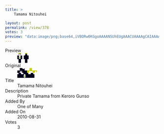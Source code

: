 ```yaml
---
title: >
    Tamama Nitouhei

layout: post
permalink: /view/378
votes: 3
preview: "data:image/png;base64,iVBORw0KGgoAAAANSUhEUgAAACUAAAAgCAIAAAAaMSbnAAAABnRSTlMA/wD/AP5AXyvrAAAA5ElEQVRIie2VQRLCIAxF/3c8hfUWcCYPxZnoLdRjGBfYSkPrtGOYdsHfEDIkr6FhQpEXBvX9KRnOOYY+Ogzb75kfGsOV8vD5E/XEvD6AJAGISNoMtqzJlerz/jJ6Ynxi3/omPLITkVQcgGSTXS3e/8ovs9xqnsjjY4WAELTTQpb1ldWUTgL6UF5Q+fNE7pN4Xjd90679uQNPdYdts8zwAAA+LQy0hS3xAPgasB+8WjoEL6ZFbqvGwibp9142pHryxu9dZbcdDgDOpcucMUmez/ely1F3uJhrRfgh+rPxGq/xGs9Ab7swUreqD8AiAAAAAElFTkSuQmCC"
---
```

<dl class="side-by-side">
<dt>Preview</dt>
<dd>
    <img class="preview" src="data:image/png;base64,iVBORw0KGgoAAAANSUhEUgAAACUAAAAgCAIAAAAaMSbnAAAABnRSTlMA/wD/AP5AXyvrAAAA5ElEQVRIie2VQRLCIAxF/3c8hfUWcCYPxZnoLdRjGBfYSkPrtGOYdsHfEDIkr6FhQpEXBvX9KRnOOYY+Ogzb75kfGsOV8vD5E/XEvD6AJAGISNoMtqzJlerz/jJ6Ynxi3/omPLITkVQcgGSTXS3e/8ovs9xqnsjjY4WAELTTQpb1ldWUTgL6UF5Q+fNE7pN4Xjd90679uQNPdYdts8zwAAA+LQy0hS3xAPgasB+8WjoEL6ZFbqvGwibp9142pHryxu9dZbcdDgDOpcucMUmez/ely1F3uJhrRfgh+rPxGq/xGs9Ab7swUreqD8AiAAAAAElFTkSuQmCC">
</dd>
<dt>Original</dt>
<dd>
    <img class="preview" src="data:image/png;base64,iVBORw0KGgoAAAANSUhEUgAAAEAAAAAgCAYAAACinX6EAAAAzUlEQVR42u3X4QmEMAwF4Mxxazhtd3KnHFhR4WyqJg/L5QXyo5QK+aAmFenGR63shThjnkWtFHzYABZC3U8AcIaw7yUBaCcBCEAAAgwN4C3Ql70Cj6k6qRS5deYC4PUW11r/NcA6zS15mO62NQoAfVUI8OQKtKc9AgwNYJ2599orpWYgQmRrCwf4iRMAL0J0Xw/4nnewQQ9O2MGLAATIB4CZ8REtE/QYIwAB0MW/i/AawLQXXiQrQH2/E4AAKQF0A0j6E0zcBTgIDZV2fAHbO2pNZYqwNgAAAABJRU5ErkJggg==">
</dd>
<dt>Title</dt>
<dd>Tamama Nitouhei</dd>
<dt>Description</dt>
<dd>Private Tamama from Keroro Gunso</dd>
<dt>Added By</dt>
<dd>One of Many</dd>
<dt>Added On</dt>
<dd>2010-08-31</dd>
<dt>Votes</dt>
<dd>3</dd>
</dl>
